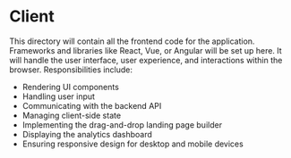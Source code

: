 # Client

This directory will contain all the frontend code for the application.
Frameworks and libraries like React, Vue, or Angular will be set up here.
It will handle the user interface, user experience, and interactions within the browser.
Responsibilities include:
- Rendering UI components
- Handling user input
- Communicating with the backend API
- Managing client-side state
- Implementing the drag-and-drop landing page builder
- Displaying the analytics dashboard
- Ensuring responsive design for desktop and mobile devices
